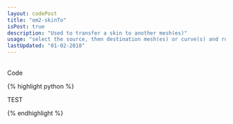 ```yaml
---
layout: codePost
title: "om2-skinTo"
isPost: true
description: "Used to transfer a skin to another mesh(es)"
usage: "select the source, then destination mesh(es) or curve(s) and run skinTo()"
lastUpdated: "01-02-2018"
---
```


<br> Code

{% highlight python %}

TEST

{% endhighlight %}